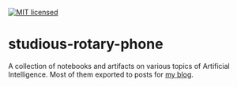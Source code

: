 [![MIT licensed](https://img.shields.io/badge/license-MIT-blue.svg)](LICENSE)

# studious-rotary-phone

A collection of notebooks and artifacts on various topics of Artificial Intelligence. Most of them exported to posts for [my blog](https://dfdazac.github.io/writing/).
